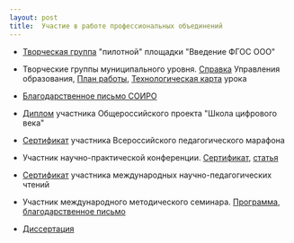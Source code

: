 ```yaml
---
layout: post
title:  Участие в работе профессиональных объединений
---
```


- [Творческая группа](../content/form18/) "пилотной" площадки "Введение ФГОС ООО"

- Творческие группы муниципального уровня. [Справка](../content/form18/) Управления образования, [План работы](../content/form18/), [Технологическая карта](../content/form18/) урока

- [Благодарственное письмо СОИРО](../content/form18/)

- [Диплом](../content/form18/) участника Общероссийского проекта "Школа цифрового века"

- [Сертификат](../content/form18/) участника Всероссийского педагогического марафона

- Участник научно-практической конференции. [Сертификат](../content/form18/), [статья](../content/form18/)

- [Сертификат](../content/form18/) участника международных научно-педагогических чтений

- Участник международного методического семинара. [Программа](../content/form18/), [благодарственное письмо](../content/form18/)

- [Диссертация](../content/form18/)
